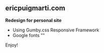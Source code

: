 
## ericpuigmarti.com

**Redesign for personal site**

* Using Gumby.css Responsive Framework
* Google fonts ""

Enjoy!
